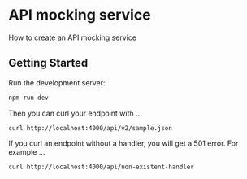 # API mocking service

How to create an API mocking service

## Getting Started

Run the development server:

```bash
npm run dev
```

Then you can curl your endpoint with ...

`curl http://localhost:4000/api/v2/sample.json`

If you curl an endpoint without a handler, you will get a 501 error. For example ...

`curl http://localhost:4000/api/non-existent-handler`
